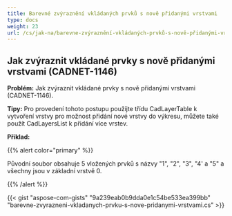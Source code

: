 ```yaml
---
title: Barevné zvýraznění vkládaných prvků s nově přidanými vrstvami
type: docs
weight: 23
url: /cs/jak-na/barevne-zvýraznění-vkládaných-prvků-s-nově-přidanými-vrstvami/
---
```


## **Jak zvýraznit vkládané prvky s nově přidanými vrstvami (CADNET-1146)**

**Problém:** Jak zvýraznit vkládané prvky s nově přidanými vrstvami (CADNET-1146).

**Tipy:** Pro provedení tohoto postupu použijte třídu CadLayerTable k vytvoření vrstvy pro možnost přidání nové vrstvy do výkresu, můžete také použít CadLayersList k přidání více vrstev.

**Příklad:**

{{% alert color="primary" %}}

Původní soubor obsahuje 5 vložených prvků s názvy "1", "2", "3", "4' a "5" a všechny jsou v základní vrstvě 0.

{{% /alert %}}

{{< gist "aspose-com-gists" "9a239eab0b9dda0e1c54be533ea399bb" "barevne-zvyrazneni-vkladanych-prvku-s-nove-pridanymi-vrstvami.cs" >}}
